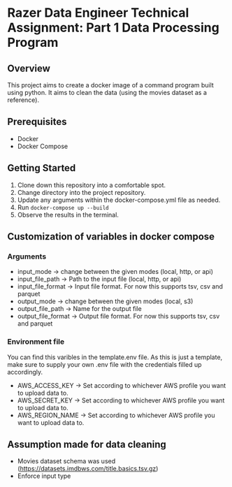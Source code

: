# Razer Data Engineer Technical Assignment: Part 1 Data Processing Program

## Overview
This project aims to create a docker image of a command program built using python. It aims to clean the data (using the movies dataset as a reference).

## Prerequisites
- Docker
- Docker Compose

## Getting Started
1. Clone down this repository into a comfortable spot.
2. Change directory into the project repository.
3. Update any arguments within the docker-compose.yml file as needed.
4. Run ```docker-compose up --build```
5. Observe the results in the terminal.


## Customization of variables in docker compose
### Arguments
- input_mode    ->  change between the given modes (local, http, or api)
- input_file_path   ->  Path to the input file (local, http, or api)
- input_file_format   ->  Input file format. For now this supports tsv, csv and parquet
- output_mode   ->  change between the given modes (local, s3)
- output_file_path    ->  Name for the output file
- output_file_format    ->  Output file format. For now this supports tsv, csv and parquet

### Environment file
You can find this varibles in the template.env file. As this is just a template, make sure to supply your own .env file with the credentials filled up accordingly.

- AWS_ACCESS_KEY    ->  Set according to whichever AWS profile you want to upload data to.
- AWS_SECRET_KEY    ->  Set according to whichever AWS profile you want to upload data to.
- AWS_REGION_NAME   ->  Set according to whichever AWS profile you want to upload data to.

## Assumption made for data cleaning
- Movies dataset schema was used (https://datasets.imdbws.com/title.basics.tsv.gz)
- Enforce input type

